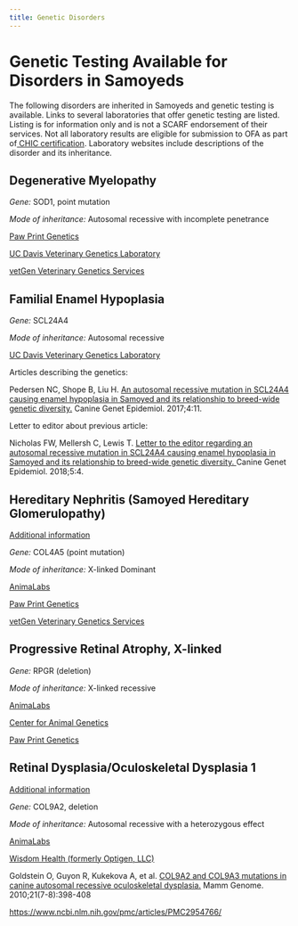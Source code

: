 ```yaml
---
title: Genetic Disorders
---
```

# **Genetic Testing Available for Disorders in Samoyeds**

The following disorders are inherited in Samoyeds and genetic testing is available. Links to several laboratories that offer genetic testing are listed. Listing is for information only and is not a SCARF endorsement of their services. Not all laboratory results are eligible for submission to OFA as part of[ CHIC certification](https://www.ofa.org/about/chic-program).  Laboratory websites include descriptions of the disorder and its inheritance. 

## **Degenerative Myelopathy**

*Gene:* SOD1, point mutation

*Mode of inheritance:* Autosomal recessive with incomplete penetrance

[Paw Print Genetics](https://www.pawprintgenetics.com/products/tests/details/87/?breed=26)

[UC Davis Veterinary Genetics Laboratory](https://vgl.ucdavis.edu/test/degenerative-myelopathy)

[vetGen Veterinary Genetics Services](https://www.vetgen.com/canine-dm.html)

## **Familial Enamel Hypoplasia**

*Gene:* SCL24A4

*Mode of inheritance:* Autosomal recessive

[UC Davis Veterinary Genetics Laboratory](<https://vgl.ucdavis.edu/test/feh-samoyed>)

Articles describing the genetics:

Pedersen NC, Shope B, Liu H. [An autosomal recessive mutation in SCL24A4 causing enamel hypoplasia in Samoyed and its relationship to breed-wide genetic diversity.](<https://www.ncbi.nlm.nih.gov/pmc/articles/PMC5699110/>) Canine Genet Epidemiol. 2017;4:11.

Letter to editor about previous article:

Nicholas FW, Mellersh C, Lewis T. [Letter to the editor regarding an autosomal recessive mutation in SCL24A4 causing enamel hypoplasia in Samoyed and its relationship to breed-wide genetic diversity. ](<https://www.ncbi.nlm.nih.gov/pmc/articles/PMC5930769/>)Canine Genet Epidemiol. 2018;5:4.

[](https://www.ncbi.nlm.nih.gov/pmc/articles/PMC5930769/)

## **Hereditary Nephritis (Samoyed Hereditary Glomerulopathy)**

[Additional information](https://www.samoyedhealthfoundation.org/diseases/hereditary-nephritis/) 

*Gene:* COL4A5 (point mutation)

*Mode of inheritance:* X-linked Dominant

[AnimaLabs](<http://www.animalabs.com/shop/dogs/samoyed-hereditary-nephritis-glomerulopathy/>)

[Paw Print Genetics](<https://www.pawprintgenetics.com/products/tests/details/76/?breed=26>)

[vetGen Veterinary Genetics Services](<https://www.vetgen.com/canine-hereditary-nephritis.html>)

[](https://www.vetgen.com/canine-hereditary-nephritis.html)

## **Progressive Retinal Atrophy, X-linked**

*Gene:* RPGR (deletion)

*Mode of inheritance:* X-linked recessive

[AnimaLabs](<http://www.animalabs.com/shop/dogs/x-linked-progressive-retinal-atrophy-1-xlpra1gres/>)

[Center for Animal Genetics](<https://www.centerforanimalgenetics.com/services/dog-genetic-testing/hereditary-disease-testing-for-dogs/xlpra/>)

[Paw Print Genetics](<https://www.pawprintgenetics.com/products/tests/details/214/?breed=26>)

## **Retinal Dysplasia/Oculoskeletal Dysplasia 1**

[Additional information](https://www.samoyedhealthfoundation.org/diseases/retinal-dysplasia-folds/)

*Gene:* COL9A2, deletion

*Mode of inheritance:* Autosomal recessive with a heterozygous effect

[AnimaLabs](<http://www.animalabs.com/shop/dogs/retinal-dysplasia-oculoskeletal-dysplasia-samoyed/>)

[Wisdom Health (formerly Optigen, LLC)](<https://breeder.wisdompanel.com/product/13>)

Goldstein O, Guyon R, Kukekova A, et al. [COL9A2 and COL9A3 mutations in canine autosomal recessive oculoskeletal dysplasia.](<https://www.ncbi.nlm.nih.gov/pmc/articles/PMC2954766/>) Mamm Genome. 2010;21(7-8):398-408

<https://www.ncbi.nlm.nih.gov/pmc/articles/PMC2954766/>